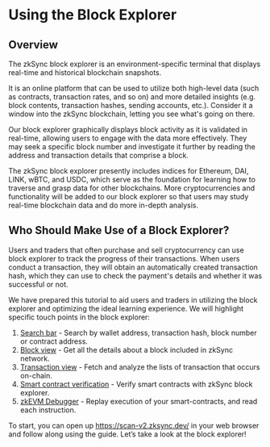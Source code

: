 # Using the Block Explorer

## Overview
The zkSync block explorer is an environment-specific terminal that displays real-time and historical blockchain snapshots.

It is an online platform that can be used to utilize both high-level data (such as contracts, transaction rates, and so on) and more detailed insights (e.g. block contents, transaction hashes, sending accounts, etc.).
Consider it a window into the zkSync blockchain, letting you see what's going on there.

Our block explorer graphically displays block activity as it is validated in real-time, allowing users to engage with the data more effectively. They may seek a specific block number and investigate it further by reading the address and transaction details that comprise a block.

The zkSync block explorer presently includes indices for Ethereum, DAI, LINK, wBTC, and USDC, which serve as the foundation for learning how to traverse and grasp data for other blockchains. More cryptocurrencies and functionality will be added to our block explorer so that users may study real-time blockchain data and do more in-depth analysis.

## Who Should Make Use of a Block Explorer?

Users and traders that often purchase and sell cryptocurrency can use block explorer to track the progress of their transactions. When users conduct a transaction, they will obtain an automatically created transaction hash, which they can use to check the payment's details and whether it was successful or not.

We have prepared this tutorial to aid users and traders in utilizing the block explorer and optimizing the ideal learning experience. We will highlight specific touch points in the block explorer:

1. [Search bar](./search.md) - Search by wallet address, transaction hash, block number or contract address.
2. [Block view](./block-view.md) - Get all the details about a block included in zkSync network.
3. [Transaction view](./block-view.md#transactions) - Fetch and analyze the lists of transaction that occurs on-chain.
4. [Smart contract verification](./contract-verification.md) - Verify smart contracts with zkSync block explorer.
5. [zkEVM Debugger]() - Replay execution of your smart-contracts, and read each instruction.

To start, you can open up https://scan-v2.zksync.dev/ in your web browser and follow along using the guide.
Let’s take a look at the block explorer!